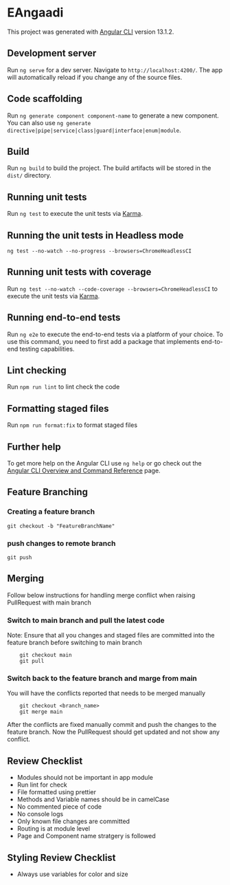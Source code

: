 # EAngaadi

This project was generated with [Angular CLI](https://github.com/angular/angular-cli) version 13.1.2.

## Development server

Run `ng serve` for a dev server. Navigate to `http://localhost:4200/`. The app will automatically reload if you change any of the source files.

## Code scaffolding

Run `ng generate component component-name` to generate a new component. You can also use `ng generate directive|pipe|service|class|guard|interface|enum|module`.

## Build

Run `ng build` to build the project. The build artifacts will be stored in the `dist/` directory.

## Running unit tests

Run `ng test` to execute the unit tests via [Karma](https://karma-runner.github.io).

## Running the unit tests in Headless mode

`ng test --no-watch --no-progress --browsers=ChromeHeadlessCI`

## Running unit tests with coverage

Run `ng test --no-watch --code-coverage --browsers=ChromeHeadlessCI` to execute the unit tests via [Karma](https://karma-runner.github.io).


## Running end-to-end tests

Run `ng e2e` to execute the end-to-end tests via a platform of your choice. To use this command, you need to first add a package that implements end-to-end testing capabilities.

## Lint checking 

Run `npm run lint` to lint check the code

## Formatting staged files 

Run `npm run format:fix` to format staged files 

## Further help

To get more help on the Angular CLI use `ng help` or go check out the [Angular CLI Overview and Command Reference](https://angular.io/cli) page.

## Feature Branching 

### Creating a feature branch

```
git checkout -b "FeatureBranchName"
```
### push changes to remote branch

```
git push 

```

## Merging

Follow below instructions for handling merge conflict when raising PullRequest with main branch

### Switch to main branch and pull the latest code

Note: Ensure that all you changes and staged files are committed into the feature branch before switching to main branch

```
    git checkout main
    git pull
```

### Switch back to the feature branch and marge from main

You will have the conflicts reported that needs to be merged manually 

```
    git checkout <branch_name>
    git merge main
```

After the conflicts are fixed manually commit and push the changes to the feature branch. Now the PullRequest should get updated and not show any conflict.


## Review Checklist

- Modules should not be important in app module
- Run lint for check
- File formatted using prettier
- Methods and Variable names should be in camelCase
- No commented piece of code
- No console logs
- Only known file changes are committed
- Routing is at module level
- Page and Component name stratgery is followed 

## Styling Review Checklist

- Always use variables for color and size